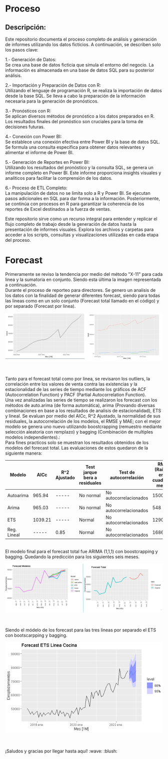 # Proceso

## Descripción:
<p>Este repositorio documenta el proceso completo de análisis y generación de informes utilizando los datos ficticios. A continuación, se describen solo los pasos clave:
<br></p>

<p> 1.- Generación de Datos: <br>Se crea una base de datos ficticia que simula el entorno del negocio.
La información es almacenada en una base de datos SQL para su posterior análisis.<br></p>

<p> 2.- Importación y Preparación de Datos con R: <br>Utilizando el lenguaje de programación R, se realiza la importación de datos desde la base SQL.
Se lleva a cabo la preparación de la información necesaria para la generación de pronósticos.<br></p>

<p> 3.- Pronósticos con R: <br> Se aplican diversos métodos de pronóstico a los datos preparados en R.
Los resultados finales del pronóstico son cruciales para la toma de decisiones futuras.<br></p>

<p>4.- Conexión con Power BI: <br> Se establece una conexión efectiva entre Power BI y la base de datos SQL.
Se formula una consulta específica para obtener datos relevantes y alimentar el informe de Power BI. <br></p>

<p>5.- Generación de Reportes en Power BI: <br> Utilizando los resultados del pronóstico y la consulta SQL, se genera un informe completo en Power BI.
Este informe proporciona insights visuales y analíticos para facilitar la comprensión de los datos. <br></p>

<p>6.- Proceso de ETL Completo:<br> La manipulación de datos no se limita solo a R y Power BI. Se ejecutan pasos adicionales en SQL para dar forma a la información.
Posteriormente, se continúa con procesos en R para garantizar la coherencia de los reportes de Excel destinados a la fuerza de ventas.<br></p>

<p>Este repositorio sirve como un recurso integral para entender y replicar el flujo completo de trabajo desde la generación de datos hasta la presentación de informes visuales. Explora los archivos y carpetas para acceder a los scripts, consultas y visualizaciones utilizadas en cada etapa del proceso.<br></p>

# Forecast
<p>
Primeramente se reviso la tendencia por medio del método "X-11" para cada linea y la sumatoria en conjunto. Siendo esta última la imagen representada a continuación.<br>
Durante el proceso de reporteo para directores. Se genero un analisis de los datos con la finalidad de generar diferentes forecast, siendo para todas las lineas como en un solo conjunto (Forecast total llamado en el código) y por separado (Forecast por linea).
<br></p>

<p align="center">
  <img src="https://github.com/DiegoAMA/Imagenes/blob/aadb604455dce8739b22475a408c8348db85756f/Lucky/Tendencias.png"></p><br>

<p>Tanto para el forecast total como por linea, se revisaron los outliers, la correlación entre los valores de venta contra las existencias y la estacionalidad de las series de tiempo mediante los gráficos de ACF (Autocorrelation Function) y PACF (Partial Autocorrelation Function).<br>
Una vez analizadas las series de tiempo se realizaron los forecast con los métodos de auto.arima (de forma automática), arima (Provando diversas combinaciones en base a los resultados de analisis de estacionalidad), ETS y lineal. Se evaluan por medio del AICc, R^2 Ajustado, la normalidad de sus residuales, la autocorrelación de los modelos, el RMSE y MAE; con el mejor modelo se genera uno nuevo utilizando boostcrapping (remuestro mediante selección aleatoria con remplazo) y bagging (Combinación de multiples modelos independientes).:<br>
Para fines practicos solo se muestran los resultados obtenidos de los modelos del forecast total. Las evaluaciones de estos quedaron de la siguiente manera:<br></p>

  | Modelo    | AICc       | R^2 Ajustado | Test jarque bera a residuales | Test de autocorrelación| RMSE (Raíz del error cuadratico medio)| MAE (Error absoluto medio) |
| ----------- | ---------- | ---------    | ----------------------------- | -----------------------| ------------------------------------  |----------------------------|
| Autoarima   | 965.94     | -----        | No normal                     | No autocorrelacionados | 1500 | 1256 |
| Arima       | 965.03     | -----        | No normal                     | No autocorrelacionados | 548  | 469  |
| ETS         | 1039.21    | -----        | Normal                        | No autocorrelacionados | 1290 | 883  |
| Reg. Lineal | -----      | 0.85         | Normal                        | No autocorrelacionados | 1686 | 1234 |
<br>
El modelo final para el forecast total fue ARIMA (1,1,1) con boostcrapping y bagging. Quedando la predicción para los siguientes seis meses.

<p align="center">
  <img src="https://github.com/DiegoAMA/Imagenes/blob/aadb604455dce8739b22475a408c8348db85756f/Lucky/Forecast%20Total.PNG"></p><br>


Siendo el módelo de los forecast para las tres lineas por separado el ETS con bootscarpping y bagging.
<p align="center">
  <img src="https://github.com/DiegoAMA/Imagenes/blob/aadb604455dce8739b22475a408c8348db85756f/Lucky/Forecast%20Linea%20Cocina.PNG"></p><br>



<br>
¡Saludos y gracias por llegar hasta aquí! :wave: :blush:


